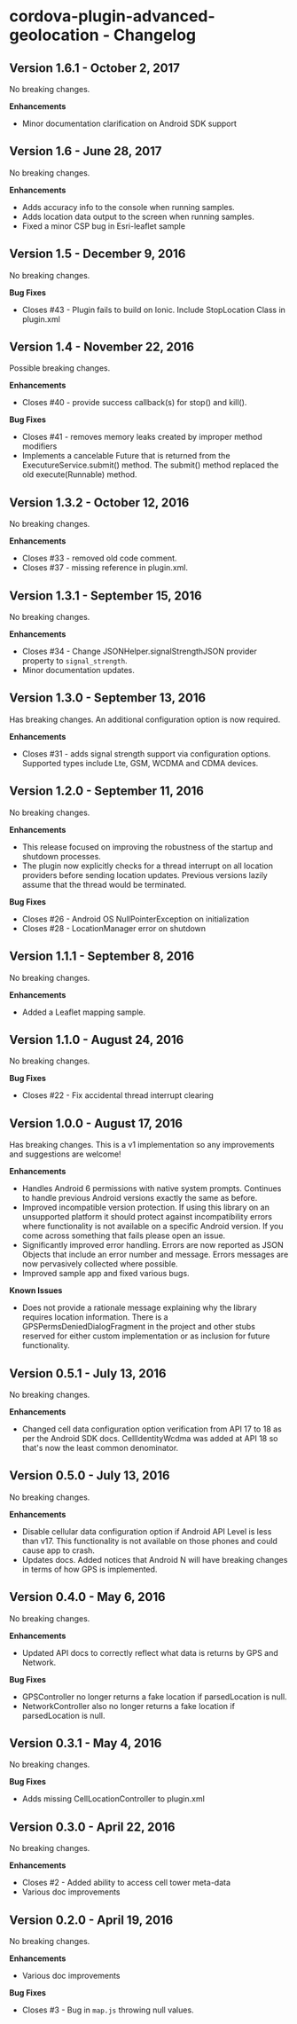 # cordova-plugin-advanced-geolocation - Changelog

## Version 1.6.1 - October 2, 2017
No breaking changes.

**Enhancements**
* Minor documentation clarification on Android SDK support

## Version 1.6 - June 28, 2017
No breaking changes.

**Enhancements**
* Adds accuracy info to the console when running samples.
* Adds location data output to the screen when running samples.
* Fixed a minor CSP bug in Esri-leaflet sample

## Version 1.5 - December 9, 2016
No breaking changes.

**Bug Fixes**
* Closes #43 - Plugin fails to build on Ionic. Include StopLocation Class in plugin.xml


## Version 1.4 - November 22, 2016
Possible breaking changes.

**Enhancements**
* Closes #40 - provide success callback(s) for stop() and kill(). 

**Bug Fixes**
* Closes #41 - removes memory leaks created by improper method modifiers
* Implements a cancelable Future that is returned from the ExecutureService.submit() method. The submit() method replaced the old execute(Runnable) method.

## Version 1.3.2 - October 12, 2016

No breaking changes.

**Enhancements**
* Closes #33 - removed old code comment.
* Closes #37 - missing reference in plugin.xml.

## Version 1.3.1 - September 15, 2016

No breaking changes.

**Enhancements**
* Closes #34 - Change JSONHelper.signalStrengthJSON provider property to `signal_strength`.
* Minor documentation updates.

## Version 1.3.0 - September 13, 2016

Has breaking changes. An additional configuration option is now required.

**Enhancements**
* Closes #31 - adds signal strength support via configuration options. Supported types include Lte, GSM, WCDMA and CDMA devices.

## Version 1.2.0 - September 11, 2016

No breaking changes.

**Enhancements**
* This release focused on improving the robustness of the startup and shutdown processes.
* The plugin now explicitly checks for a thread interrupt on all location providers before sending location updates. Previous versions lazily assume that the thread would be terminated. 

**Bug Fixes**
* Closes #26 - Android OS NullPointerException on initialization
* Closes #28 - LocationManager error on shutdown

## Version 1.1.1 - September 8, 2016

No breaking changes.

**Enhancements**
* Added a Leaflet mapping sample.

## Version 1.1.0 - August 24, 2016

No breaking changes.

**Bug Fixes**
* Closes #22 - Fix accidental thread interrupt clearing


## Version 1.0.0 - August 17, 2016

Has breaking changes. This is a v1 implementation so any improvements and suggestions are welcome!

**Enhancements**
* Handles Android 6 permissions with native system prompts. Continues to handle previous Android versions exactly the same as before. 
* Improved incompatible version protection. If using this library on an unsupported platform it should protect against incompatibility errors where functionality is not available on a specific Android version. If you come across something that fails please open an issue.
* Significantly improved error handling. Errors are now reported as JSON Objects that include an error number and message. Errors messages are now pervasively collected where possible.
* Improved sample app and fixed various bugs. 

**Known Issues**
* Does not provide a rationale message explaining why the library requires location information. There is a GPSPermsDeniedDialogFragment in the project and other stubs reserved for either custom implementation or as inclusion for future functionality.


## Version 0.5.1 - July 13, 2016

No breaking changes.

**Enhancements**
* Changed cell data configuration option verification from API 17 to 18 as per the Android SDK docs. CellIdentityWcdma was added at API 18 so that's now the least common denominator.

## Version 0.5.0 - July 13, 2016

No breaking changes.

**Enhancements**
* Disable cellular data configuration option if Android API Level is less than v17. This functionality is not available on those phones and could cause app to crash.
* Updates docs. Added notices that Android N will have breaking changes in terms of how GPS is implemented.

## Version 0.4.0 - May 6, 2016

No breaking changes.

**Enhancements**
* Updated API docs to correctly reflect what data is returns by GPS and Network.

**Bug Fixes**
* GPSController no longer returns a fake location if parsedLocation is null.
* NetworkController also no longer returns a fake location if parsedLocation is null. 

## Version 0.3.1 - May 4, 2016

No breaking changes.

**Bug Fixes**
* Adds missing CellLocationController to plugin.xml

## Version 0.3.0 - April 22, 2016

No breaking changes.

**Enhancements**
* Closes #2 - Added ability to access cell tower meta-data
* Various doc improvements

## Version 0.2.0 - April 19, 2016

No breaking changes.

**Enhancements**
* Various doc improvements

**Bug Fixes**
* Closes #3 - Bug in `map.js` throwing null values.